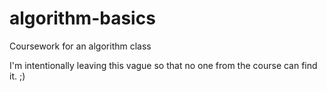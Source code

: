 # algorithm-basics
Coursework for an algorithm class

I'm intentionally leaving this vague so that no one from the course can find it. ;)
